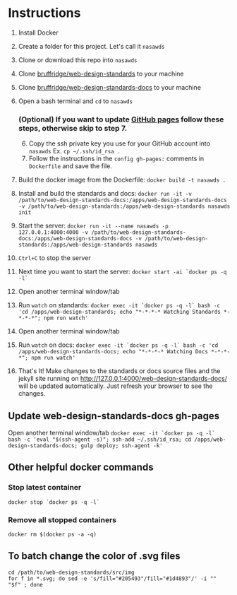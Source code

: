 # Instructions

1. Install Docker
2. Create a folder for this project. Let's call it `nasawds`
3. Clone or download this repo into `nasawds`
4. Clone [bruffridge/web-design-standards](https://github.com/bruffridge/web-design-standards) to your machine
5. Clone [bruffridge/web-design-standards-docs](https://github.com/bruffridge/web-design-standards-docs) to your machine
6. Open a bash terminal and `cd` to `nasawds`

    ### (Optional) If you want to update [GitHub pages](https://github.com/bruffridge/web-design-standards-docs/tree/gh-pages) follow these steps, otherwise skip to step 7.
    6. Copy the ssh private key you use for your GitHub account into `nasawds` Ex. `cp ~/.ssh/id_rsa .`
    7. Follow the instructions in the `config gh-pages:` comments in `Dockerfile` and save the file.

9. Build the docker image from the Dockerfile: `docker build -t nasawds .`
10. Install and build the standards and docs: `docker run -it -v /path/to/web-design-standards-docs:/apps/web-design-standards-docs -v /path/to/web-design-standards:/apps/web-design-standards nasawds init`
11. Start the server: `docker run -it --name nasawds -p 127.0.0.1:4000:4000 -v /path/to/web-design-standards-docs:/apps/web-design-standards-docs -v /path/to/web-design-standards:/apps/web-design-standards nasawds`
12. `Ctrl+C` to stop the server
13. Next time you want to start the server: `` docker start -ai `docker ps -q -l` ``
14. Open another terminal window/tab
15. Run `watch` on standards: `` docker exec -it `docker ps -q -l` bash -c 'cd /apps/web-design-standards; echo "*-*-*-* Watching Standards *-*-*-*"; npm run watch' ``
16. Open another terminal window/tab
17. Run `watch` on docs: `` docker exec -it `docker ps -q -l` bash -c 'cd /apps/web-design-standards-docs; echo "*-*-*-* Watching Docs *-*-*-*"; npm run watch' ``
18. That's It! Make changes to the standards or docs source files and the jekyll site running on http://127.0.0.1:4000/web-design-standards-docs/ will be updated automatically. Just refresh your browser to see the changes.

## Update web-design-standards-docs gh-pages
Open another terminal window/tab
`` docker exec -it `docker ps -q -l` bash -c 'eval "$(ssh-agent -s)"; ssh-add ~/.ssh/id_rsa; cd /apps/web-design-standards-docs; gulp deploy; ssh-agent -k' ``

## Other helpful docker commands

### Stop latest container
`` docker stop `docker ps -q -l` ``

### Remove all stopped containers
`` docker rm $(docker ps -a -q) ``

## To batch change the color of .svg files

`cd /path/to/web-design-standards/src/img`  
`for f in *.svg; do sed -e 's/fill="#205493"/fill="#1d4893"/' -i "" "$f" ; done`
